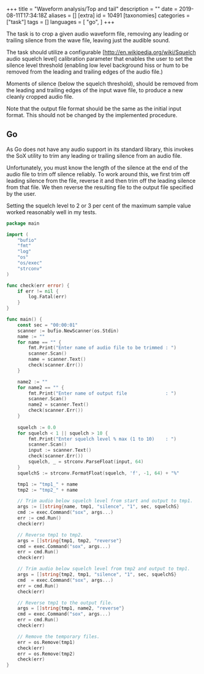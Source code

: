 +++
title = "Waveform analysis/Top and tail"
description = ""
date = 2019-08-11T17:34:18Z
aliases = []
[extra]
id = 10491
[taxonomies]
categories = ["task"]
tags = []
languages = [
  "go",
]
+++

The task is to crop a given audio waveform file, removing any leading or trailing silence from the wave file, leaving just the audible sound.

The task should utilize a configurable [http://en.wikipedia.org/wiki/Squelch audio squelch level] calibration parameter that enables the user to set the silence level threshold (enabling low level background hiss or hum to be removed from the leading and trailing edges of the audio file.) 

Moments of silence (below the squelch threshold), should be removed from the leading and trailing edges of the input wave file, to produce a new cleanly cropped audio file.

Note that the output file format should be the same as the initial input format. This should not be changed by the implemented procedure.


## Go

As Go does not have any audio support in its standard library, this invokes the SoX utility to trim any leading or trailing silence from an audio file. 

Unfortunately, you must know the length of the silence at the end of the audio file to trim off silence reliably. To work around this, we first trim off leading silence from the file, reverse it and then trim off the leading silence from that file. We then reverse the resulting file to the output file specified by the user.

Setting the squelch level to 2 or 3 per cent of the maximum sample value worked reasonably well in my tests.

```go
package main

import (
    "bufio"
    "fmt"
    "log"
    "os"
    "os/exec"
    "strconv"
)

func check(err error) {
    if err != nil {
        log.Fatal(err)
    }
}

func main() {
    const sec = "00:00:01"
    scanner := bufio.NewScanner(os.Stdin)
    name := ""
    for name == "" {
        fmt.Print("Enter name of audio file to be trimmed : ")
        scanner.Scan()
        name = scanner.Text()
        check(scanner.Err())
    }

    name2 := ""
    for name2 == "" {
        fmt.Print("Enter name of output file              : ")
        scanner.Scan()
        name2 = scanner.Text()
        check(scanner.Err())
    }    
    
    squelch := 0.0
    for squelch < 1 || squelch > 10 {
        fmt.Print("Enter squelch level % max (1 to 10)    : ")
        scanner.Scan()
        input := scanner.Text()
        check(scanner.Err())
        squelch, _ = strconv.ParseFloat(input, 64)
    }
    squelchS := strconv.FormatFloat(squelch, 'f', -1, 64) + "%"

    tmp1 := "tmp1_" + name
    tmp2 := "tmp2_" + name

    // Trim audio below squelch level from start and output to tmp1.
    args := []string{name, tmp1, "silence", "1", sec, squelchS}
    cmd := exec.Command("sox", args...)
    err := cmd.Run()
    check(err) 

    // Reverse tmp1 to tmp2.
    args = []string{tmp1, tmp2, "reverse"}     
    cmd = exec.Command("sox", args...)
    err = cmd.Run()
    check(err)

    // Trim audio below squelch level from tmp2 and output to tmp1.  
    args = []string{tmp2, tmp1, "silence", "1", sec, squelchS}
    cmd  = exec.Command("sox", args...)
    err = cmd.Run()
    check(err)

    // Reverse tmp1 to the output file.
    args = []string{tmp1, name2, "reverse"}    
    cmd = exec.Command("sox", args...)
    err = cmd.Run()
    check(err)

    // Remove the temporary files.
    err = os.Remove(tmp1)
    check(err)
    err = os.Remove(tmp2)
    check(err)
}
```


